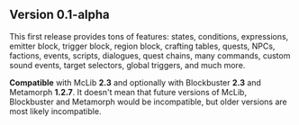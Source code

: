 ## Version 0.1-alpha

This first release provides tons of features: states, conditions, expressions, emitter block, trigger block, region block, crafting tables, quests, NPCs, factions, events, scripts, dialogues, quest chains, many commands, custom sound events, target selectors, global triggers, and much more.

**Compatible** with McLib **2.3** and optionally with Blockbuster **2.3** and Metamorph **1.2.7**. It doesn't mean that future versions of McLib, Blockbuster and Metamorph would be incompatible, but older versions are most likely incompatible.
